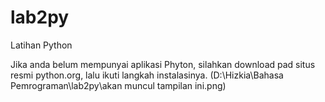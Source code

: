 # lab2py
Latihan Python

Jika anda belum mempunyai aplikasi Phyton, silahkan download pad situs resmi python.org, lalu ikuti langkah instalasinya.
(D:\Hizkia\Bahasa Pemrograman\lab2py\akan muncul tampilan ini.png)